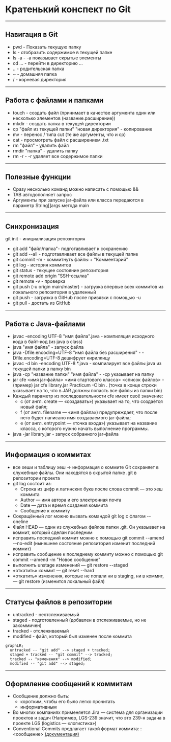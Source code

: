 # **Кратенький конспект по Git**

----

## Навигация в Git

* pwd - Показать текущую папку
* ls - отобразить содержимое в текущей папке
* ls -a - -a показывает скрытые элементы
* cd ... - перейти в директорию ...
* .. - родительская папка
* ~ - домашняя папка
* / - корневая директория

----

## Работа с файлами и папками

* touch - создать файл (принимает в качестве аргумента один или несколько элементов (название.расширение))
* mkdir - создать папка в текущей директории
* cp "файл из текущей папки" "новая директория" - копирование
* mv - перенос / типа cut (те же аргументы, что и cp)
* cat - просмотреть файл с расширением .txt
* rm "файл" - удалить файл
* rmdir "папка" - удалить папку
* rm -r - -r удаляет все содержимое папки

----

## Полезные функции

* Сразу несколько команд можно написать с помощью &&
* TAB автодополняет запрос
* Аргументы при запуске jar-файла или класса передаются в параметр String[]args метода main

----

## Синхронизация

git init - инициализация репозитория

* git add "файл/папка"- подготавливает к сохранению
* git add --all - подготавливает все файлы в текущей папке
* git commit -m - коммитнуть файлы + "Комментарий"
* git log - история коммитов
* git status - текущее состояние репозитория
* git remote add origin "SSH-ссылка"
* git remote -v - проверка
* git push (-u origin main/master) - загрузка впервые всех коммитов из локального репозитория в удаленный
* git push - загрузка в GitHub после привязки с помощью -u
* git pull - достать из GitHub
  
----

## Работа с Java-файлами

* javac -encoding UTF-8 "имя файла".java - компиляция исходного кода в байт-код (из java в class)
* java "имя файла" - запуск файла
* java -Dfile.encoding=UTF-8 "имя файла без расширения" - -Dfile.encoding=UTF-8 дешифрует кириллицу
* javac -d bin -encoding UTF-8 *.java - компилирует все файлы java из текущей папки в папку bin
* java -cp "название папки" "имя файла" - -cp указывает на папку
* jar cfe <имя jar-файла> <имя стартового класса> <список файлов> - (пример) jar cfe library.jar Practicum -C bin . (точка в конце строки указывает на то, что в JAR должны попасть все файлы из папки bin)
* Каждый параметр из последовательности cfe имеет своё значение:
  - c (от англ. create — «создавать») указывает на то, что создаётся новый файл;
  - f (от англ. filename — «имя файла») предупреждает, что после него будет написано имя создаваемого jar-файла;
  - e (от англ. entrypoint — «точка входа») указывает на название класса, с которого нужно начать выполнение программы.
* java -jar library.jar - запуск собранного jar-файла

----

## Информация о коммитах

* все хеши и таблицу хеш → информация о коммите Git сохраняет в служебные файлы. Они находятся в скрытой папке .git в репозитории проекта
* git log состоит из:
  - Строка из цифр и латинских букв после слова commit — это хеш коммита
  - Author — имя автора и его электронная почта
  - Date — дата и время создания коммита
  - Сообщение к коммиту
* Сокращённый лог можно вызвать командой git log с флагом --oneline
* Файл HEAD — один из служебных файлов папки .git. Он указывает на коммит, который сделан последним
* исправить последний коммит можно с помощью git commit --amend --no-edit (нынешнее состояние репозитория изменит последний коммит)
* исправить сообщение к последнему коммиту можно с помощью git commit --amend -m "Новое сообщение"
* выполнить unstage изменений — git restore --staged <file>
* «откатить» коммит — git reset --hard <commit hash>
* «откатить» изменения, которые не попали ни в staging, ни в коммит, — git restore <file> (изменится локальный файл)

----

## Статусы файлов в репозитории

* untracked - неотслеживаемый
* staged - подготовленный (добавлен в отслеживаемые, но не закоммичен)
* tracked - отслеживаемый
* modified - файл, который был изменен после коммита

```mermaid
graphLR;
  untracked -- "git add" --> staged + tracked;
  staged + tracked -- "git commit" --> tracked;
  tracked -- "изменения" --> modified;
  modified -- "git add" --> staged;
```

----

## Оформление сообщений к коммитам

* Сообщение должно быть:
  - коротким, чтобы его было легко прочитать
  - информативным
* Во многих компаниях применяется Jira — система для организации проектов и задач (Например, LGS-239 значит, что это 239-я задача в проекте LGS (logistics — «логистика»)
* Conventional Commits предлагает такой формат коммита: <type>: <сообщение> [(документация)](https://www.conventionalcommits.org/ru/v1.0.0-beta.4/#спецификация)

